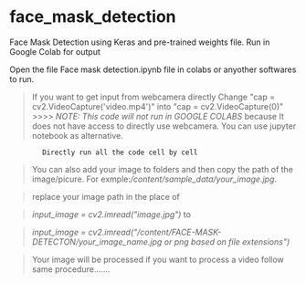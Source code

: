 # face_mask_detection
Face Mask Detection using Keras and pre-trained weights file. Run in Google Colab for output

Open the file Face mask detection.ipynb file in colabs or anyother softwares to run.
   > If you want to get input from webcamera directly 
   > Change "cap = cv2.VideoCapture('video.mp4')" into "cap = cv2.VideoCapture(0)"
        >>>> *NOTE: This code will not run in GOOGLE COLABS* because It does not have access to directly use webcamera.
        You can use jupyter notebook as alternative.

            Directly run all the code cell by cell

  >You can also add your image to folders and then copy the path of the image/picure.
  For exmple:*/content/sample_data/your_image.jpg*.
  
  
  >replace your image path in the place of 
  
  >*input_image = cv2.imread("image.jpg")* to 
  
  
  >*input_image = cv2.imread("/content/FACE-MASK-DETECTON/your_image_name.jpg or png based on file extensions")*
  
  
  >Your image will be processed if you want to process a video follow same procedure.......




